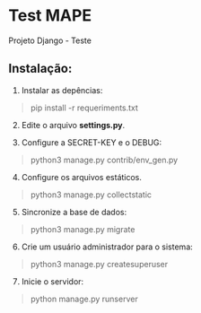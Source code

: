 # Test MAPE

Projeto Django - Teste 

## Instalação:

1. Instalar as depências:

> pip install -r requeriments.txt


2. Edite o arquivo **settings.py**.

3. Configure a SECRET-KEY e o DEBUG:

> python3 manage.py contrib/env_gen.py 

4. Configure os arquivos estáticos.

> python3 manage.py collectstatic

5. Sincronize a base de dados:

> python3 manage.py migrate

6. Crie um usuário administrador para o sistema:

> python3 manage.py createsuperuser

7. Inicie o servidor:

> python manage.py runserver
